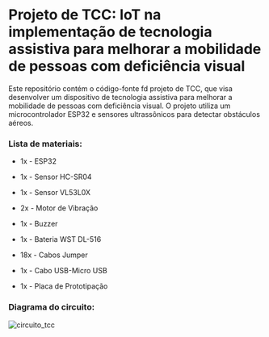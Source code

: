 # Projeto de TCC: IoT na implementação de tecnologia assistiva para melhorar a mobilidade de pessoas com deficiência visual

Este repositório contém o código-fonte fd projeto de TCC, que visa desenvolver um dispositivo de tecnologia assistiva para melhorar a mobilidade de pessoas com deficiência visual. O projeto utiliza um microcontrolador ESP32 e sensores ultrassônicos para detectar obstáculos aéreos.

### Lista de materiais:
- 1x - ESP32

- 1x - Sensor HC-SR04

- 1x - Sensor VL53L0X

- 2x - Motor de Vibração

- 1x - Buzzer

- 1x - Bateria WST DL-516

- 18x - Cabos Jumper

- 1x - Cabo USB-Micro USB

- 1x - Placa de Prototipação

### Diagrama do circuito:
![circuito_tcc](https://github.com/user-attachments/assets/73ef21e6-e061-45ad-8464-080d4ca848f7)


